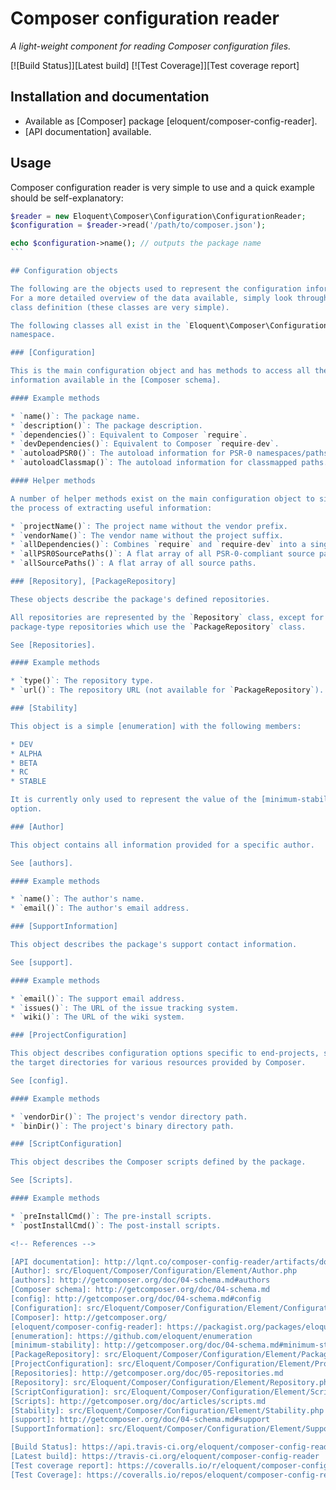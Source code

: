 # Composer configuration reader

*A light-weight component for reading Composer configuration files.*

[![Build Status]][Latest build]
[![Test Coverage]][Test coverage report]

## Installation and documentation

* Available as [Composer] package [eloquent/composer-config-reader].
* [API documentation] available.

## Usage

Composer configuration reader is very simple to use and a quick example should
be self-explanatory:

````php
$reader = new Eloquent\Composer\Configuration\ConfigurationReader;
$configuration = $reader->read('/path/to/composer.json');

echo $configuration->name(); // outputs the package name
```

## Configuration objects

The following are the objects used to represent the configuration information.
For a more detailed overview of the data available, simply look through the
class definition (these classes are very simple).

The following classes all exist in the `Eloquent\Composer\Configuration\Element`
namespace.

### [Configuration]

This is the main configuration object and has methods to access all the
information available in the [Composer schema].

#### Example methods

* `name()`: The package name.
* `description()`: The package description.
* `dependencies()`: Equivalent to Composer `require`.
* `devDependencies()`: Equivalent to Composer `require-dev`.
* `autoloadPSR0()`: The autoload information for PSR-0 namespaces/paths.
* `autoloadClassmap()`: The autoload information for classmapped paths.

#### Helper methods

A number of helper methods exist on the main configuration object to simplify
the process of extracting useful information:

* `projectName()`: The project name without the vendor prefix.
* `vendorName()`: The vendor name without the project suffix.
* `allDependencies()`: Combines `require` and `require-dev` into a single array.
* `allPSR0SourcePaths()`: A flat array of all PSR-0-compliant source paths.
* `allSourcePaths()`: A flat array of all source paths.

### [Repository], [PackageRepository]

These objects describe the package's defined repositories.

All repositories are represented by the `Repository` class, except for
package-type repositories which use the `PackageRepository` class.

See [Repositories].

#### Example methods

* `type()`: The repository type.
* `url()`: The repository URL (not available for `PackageRepository`).

### [Stability]

This object is a simple [enumeration] with the following members:

* DEV
* ALPHA
* BETA
* RC
* STABLE

It is currently only used to represent the value of the [minimum-stability]
option.

### [Author]

This object contains all information provided for a specific author.

See [authors].

#### Example methods

* `name()`: The author's name.
* `email()`: The author's email address.

### [SupportInformation]

This object describes the package's support contact information.

See [support].

#### Example methods

* `email()`: The support email address.
* `issues()`: The URL of the issue tracking system.
* `wiki()`: The URL of the wiki system.

### [ProjectConfiguration]

This object describes configuration options specific to end-projects, such as
the target directories for various resources provided by Composer.

See [config].

#### Example methods

* `vendorDir()`: The project's vendor directory path.
* `binDir()`: The project's binary directory path.

### [ScriptConfiguration]

This object describes the Composer scripts defined by the package.

See [Scripts].

#### Example methods

* `preInstallCmd()`: The pre-install scripts.
* `postInstallCmd()`: The post-install scripts.

<!-- References -->

[API documentation]: http://lqnt.co/composer-config-reader/artifacts/documentation/api/
[Author]: src/Eloquent/Composer/Configuration/Element/Author.php
[authors]: http://getcomposer.org/doc/04-schema.md#authors
[Composer schema]: http://getcomposer.org/doc/04-schema.md
[config]: http://getcomposer.org/doc/04-schema.md#config
[Configuration]: src/Eloquent/Composer/Configuration/Element/Configuration.php
[Composer]: http://getcomposer.org/
[eloquent/composer-config-reader]: https://packagist.org/packages/eloquent/composer-config-reader
[enumeration]: https://github.com/eloquent/enumeration
[minimum-stability]: http://getcomposer.org/doc/04-schema.md#minimum-stability
[PackageRepository]: src/Eloquent/Composer/Configuration/Element/PackageRepository.php
[ProjectConfiguration]: src/Eloquent/Composer/Configuration/Element/ProjectConfiguration.php
[Repositories]: http://getcomposer.org/doc/05-repositories.md
[Repository]: src/Eloquent/Composer/Configuration/Element/Repository.php
[ScriptConfiguration]: src/Eloquent/Composer/Configuration/Element/ScriptConfiguration.php
[Scripts]: http://getcomposer.org/doc/articles/scripts.md
[Stability]: src/Eloquent/Composer/Configuration/Element/Stability.php
[support]: http://getcomposer.org/doc/04-schema.md#support
[SupportInformation]: src/Eloquent/Composer/Configuration/Element/SupportInformation.php

[Build Status]: https://api.travis-ci.org/eloquent/composer-config-reader.png?branch=master
[Latest build]: https://travis-ci.org/eloquent/composer-config-reader
[Test coverage report]: https://coveralls.io/r/eloquent/composer-config-reader
[Test Coverage]: https://coveralls.io/repos/eloquent/composer-config-reader/badge.png?branch=master
